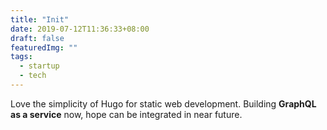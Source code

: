 ```yaml
---
title: "Init"
date: 2019-07-12T11:36:33+08:00
draft: false
featuredImg: ""
tags: 
  - startup
  - tech
---
```


Love the simplicity of Hugo for static web development. Building **GraphQL as a service** now, hope can be integrated in near future.

